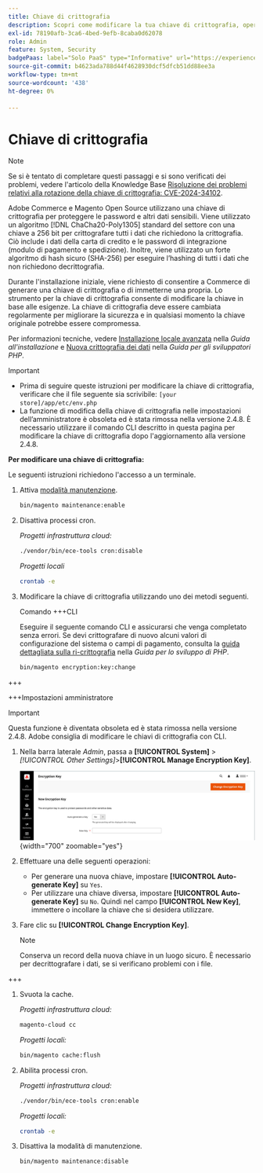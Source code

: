 ```yaml
---
title: Chiave di crittografia
description: Scopri come modificare la tua chiave di crittografia, operazione che deve essere eseguita regolarmente per migliorare la sicurezza.
exl-id: 78190afb-3ca6-4bed-9efb-8caba0d62078
role: Admin
feature: System, Security
badgePaas: label="Solo PaaS" type="Informative" url="https://experienceleague.adobe.com/en/docs/commerce/user-guides/product-solutions" tooltip="Applicabile solo ai progetti Adobe Commerce on Cloud (infrastruttura PaaS gestita da Adobe) e ai progetti on-premise."
source-git-commit: b4623ada788d44f4628930dcf5dfcb51dd88ee3a
workflow-type: tm+mt
source-wordcount: '438'
ht-degree: 0%

---
```


# Chiave di crittografia

>[!NOTE]
>
>Se si è tentato di completare questi passaggi e si sono verificati dei problemi, vedere l&#39;articolo della Knowledge Base [Risoluzione dei problemi relativi alla rotazione della chiave di crittografia: CVE-2024-34102](https://experienceleague.adobe.com/en/docs/commerce-knowledge-base/kb/troubleshooting/known-issues-patches-attached/troubleshooting-encryption-key-rotation-cve-2024-34102).

Adobe Commerce e Magento Open Source utilizzano una chiave di crittografia per proteggere le password e altri dati sensibili. Viene utilizzato un algoritmo [!DNL ChaCha20-Poly1305] standard del settore con una chiave a 256 bit per crittografare tutti i dati che richiedono la crittografia. Ciò include i dati della carta di credito e le password di integrazione (modulo di pagamento e spedizione). Inoltre, viene utilizzato un forte algoritmo di hash sicuro (SHA-256) per eseguire l’hashing di tutti i dati che non richiedono decrittografia.

Durante l&#39;installazione iniziale, viene richiesto di consentire a Commerce di generare una chiave di crittografia o di immetterne una propria. Lo strumento per la chiave di crittografia consente di modificare la chiave in base alle esigenze. La chiave di crittografia deve essere cambiata regolarmente per migliorare la sicurezza e in qualsiasi momento la chiave originale potrebbe essere compromessa.

Per informazioni tecniche, vedere [Installazione locale avanzata](https://experienceleague.adobe.com/docs/commerce-operations/installation-guide/advanced.html) nella _Guida all&#39;installazione_ e [Nuova crittografia dei dati](https://developer.adobe.com/commerce/php/development/security/data-encryption/) nella _Guida per gli sviluppatori PHP_.

>[!IMPORTANT]
>
>- Prima di seguire queste istruzioni per modificare la chiave di crittografia, verificare che il file seguente sia scrivibile: `[your store]/app/etc/env.php`
>- La funzione di modifica della chiave di crittografia nelle impostazioni dell’amministratore è obsoleta ed è stata rimossa nella versione 2.4.8. È necessario utilizzare il comando CLI descritto in questa pagina per modificare la chiave di crittografia dopo l&#39;aggiornamento alla versione 2.4.8.

**Per modificare una chiave di crittografia:**

Le seguenti istruzioni richiedono l&#39;accesso a un terminale.

1. Attiva [modalità manutenzione](https://experienceleague.adobe.com/en/docs/commerce-operations/configuration-guide/setup/application-modes#maintenance-mode).

   ```bash
   bin/magento maintenance:enable
   ```

1. Disattiva processi cron.

   _Progetti infrastruttura cloud:_

   ```bash
   ./vendor/bin/ece-tools cron:disable
   ```

   _Progetti locali_

   ```bash
   crontab -e
   ```

1. Modificare la chiave di crittografia utilizzando uno dei metodi seguenti.

   Comando +++CLI

   Eseguire il seguente comando CLI e assicurarsi che venga completato senza errori. Se devi crittografare di nuovo alcuni valori di configurazione del sistema o campi di pagamento, consulta la [guida dettagliata sulla ri-crittografia](https://developer.adobe.com/commerce/php/development/security/data-encryption/) nella _Guida per lo sviluppo di PHP_.

   ```bash
   bin/magento encryption:key:change
   ```

+++

   +++Impostazioni amministratore

   >[!IMPORTANT]
   >
   >Questa funzione è diventata obsoleta ed è stata rimossa nella versione 2.4.8. Adobe consiglia di modificare le chiavi di crittografia con CLI.

   1. Nella barra laterale _Admin_, passa a **[!UICONTROL System]** > _[!UICONTROL Other Settings]_>**[!UICONTROL Manage Encryption Key]**.

      ![Chiave di crittografia del sistema](./assets/encryption-key.png){width="700" zoomable="yes"}

   1. Effettuare una delle seguenti operazioni:

      - Per generare una nuova chiave, impostare **[!UICONTROL Auto-generate Key]** su `Yes`.
      - Per utilizzare una chiave diversa, impostare **[!UICONTROL Auto-generate Key]** su `No`. Quindi nel campo **[!UICONTROL New Key]**, immettere o incollare la chiave che si desidera utilizzare.

   1. Fare clic su **[!UICONTROL Change Encryption Key]**.

      >[!NOTE]
      >
      >Conserva un record della nuova chiave in un luogo sicuro. È necessario per decrittografare i dati, se si verificano problemi con i file.

+++

1. Svuota la cache.

   _Progetti infrastruttura cloud:_

   ```bash
   magento-cloud cc
   ```

   _Progetti locali:_

   ```bash
   bin/magento cache:flush
   ```

1. Abilita processi cron.

   _Progetti infrastruttura cloud:_

   ```bash
   ./vendor/bin/ece-tools cron:enable
   ```

   _Progetti locali:_

   ```bash
   crontab -e
   ```

1. Disattiva la modalità di manutenzione.

   ```bash
   bin/magento maintenance:disable
   ```
